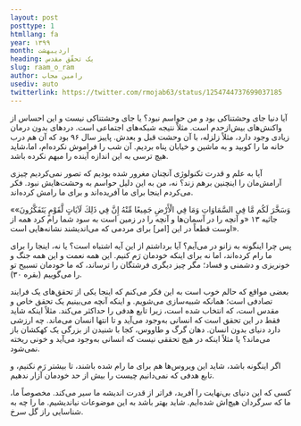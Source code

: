 ```yaml
---
layout: post
posttype: 1
htmllang: fa
year: ۱۳۹۹
month: اردیبهشت
heading: یک تحقّق مقدس
slug: raam_o_ram
author: رامین مجاب
usediv: auto
twitterlink: https://twitter.com/rmojab63/status/1254744737699037185
---
```


آیا دنیا جای وحشتناکی بود و من حواسم نبود؟ یا جای وحشتناکی نیست و این احساس از واکنش‌های بیش‌ازحدم است. مثلاً نتیجه شبکه‌های اجتماعی است. دردهای بدون درمان زیادی وجود دارد، مثلاً زلزله، با آن وحشت قبل و بعدش. پاییز سال ۹۶ بود که آن هم درب خانه ما را کوبید و به ماشین و خیابان پناه بردیم. آن شب را فراموش نکرده‌ام، اما،شاید هیچ ترسی به این اندازه آینده را مبهم نکرده باشد.

آیا به علم و قدرت تکنولوژی آنچنان مغرور شده بودیم که تصور نمی‌کردیم چیزی آرامش‌مان را اینچنین برهم زند؟ 
نه، من به این دلیل حواسم به وحشت‌هایش نبود. فکر می‌کردم اینجا برای ما آفریده‌اند و برای ما رامش کرده‌اند. 

«وَسَخَّرَ لَكُم مَّا فِي السَّمَاوَاتِ وَمَا فِي الْأَرْضِ جَمِيعًا مِّنْهُ إِنَّ فِي ذَلِكَ لَآيَاتٍ لَّقَوْمٍ يَتَفَكَّرُونَ» جاثیه ۱۳ «و آنچه را در آسمان‌ها و آنچه را در زمين است به سود شما رام كرد همه از اوست قطعاً در اين [امر] براى مردمى كه مى‌انديشند نشانه‌هايى است». 

پس چرا اینگونه به زانو در می‌آیم؟ آیا برداشتم از این آیه اشتباه است؟ یا نه، اینجا را برای ما رام کرده‌اند، اما نه برای اینکه خودمان رَم کنیم. این همه نعمت و این همه جنگ و خونریزی و دشمنی و فساد؛ مگر چیز دیگری  فرشتگان را ترساند، که ما خودمان تسبیح تو را می‌گوییم (بقره ۳۰). 

بعضی مواقع که حالم خوب است به این فکر می‌کنم که  اینجا یکی از تحقق‌های یک فرایند تصادفی است؛ همانکه شبیه‌سازی می‌شویم. و اینکه آنچه می‌بینیم یک تحقق خاص و مقدس است، که انتخاب شده است، زیرا تابع هدفی را حداکثر می‌کند. مثلاً اینکه شاید فقط در این تحقق است که انسانی به‌وجود می‌آید و تا انتها انسان می‌ماند. چه ارزشی دارد دنیای بدون انسان. دهان گرگ و طاووس، کجا با شنیدن از بزرگی یک کهکشان باز می‌ماند؟ یا مثلاً اینکه در هیچ تحققی نیست که انسانی به‌وجود می‌آید و خونی ریخته نمی‌شود.

اگر اینگونه باشد، شاید این ویروس‌ها هم برای ما رام شده باشند، تا بیشتر رَم نکنیم، و تابع هدفی که نمی‌دانیم چیست را بیش از حد خودمان آزار ندهیم.

کسی که این دنیای بی‌نهایت را آفرید، فراتر از قدرت اندیشه ما سیر می‌کند. مخصوصاً ما، ما که سرگردان هیچ‌اش شده‌ایم. شاید بهتر باشد به این موضوعات نیاندیشیم. ما را چه به شناسایی راز گل سرخ.







